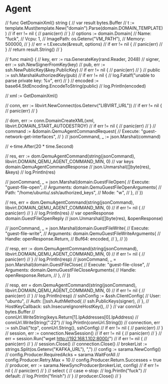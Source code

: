 # Agent


// func GetDomainXml() string {
//  var result bytes.Buffer
//  t := template.Must(template.New("domain").Parse(domain.DOMAIN_TEMPLATE))
//  if err != nil {
//    panic(err)
//  }
//  options := domain.Domain{
//    Name:      "fuck",
//    Vcpu:      1,
//    ImagePath: os.Getenv("VM_PATH"),
//    Memory:    500000,
//  }
//  err = t.Execute(&result, options)
//  if err != nil {
//    panic(err)
//  }
//  return result.String()
// }

// func main() {
// key, err := rsa.GenerateKey(rand.Reader, 2048)
// signer, err := ssh.NewSignerFromKey(key)
// pub, err := ssh.NewPublicKey(&key.PublicKey)
// if err != nil {
//  panic(err)
// }
// public := ssh.MarshalAuthorizedKey(pub)
// if err != nil {
//  log.Fatalf("unable to parse private key: %v", err)
// }
// encoded := base64.StdEncoding.EncodeToString(public)
// log.Println(encoded)

// xml := GetDomainXml()

// conn, err := libvirt.NewConnect(os.Getenv("LIBVIRT_URL"))
// if err != nil {
//  panic(err)
// }

// dom, err := conn.DomainCreateXML(xml, libvirt.DOMAIN_START_AUTODESTROY)
// if err != nil {
//  panic(err)
// }
// command := &domain.QemuAgentCommandRequest{
//  Execute: "guest-network-get-interfaces",
// }
// jsonCommand, _ := json.Marshal(command)

// <-time.After(20 * time.Second)

// res, err := dom.QemuAgentCommand(string(jsonCommand), libvirt.DOMAIN_QEMU_AGENT_COMMAND_MIN, 0)
// var keys domain.QemuAgentCommandResponse
// json.Unmarshal([]byte(res), &keys)
// log.Println(res)

// jsonCommand, _ = json.Marshal(domain.GuestFileOpen{
//  Execute: "guest-file-open",
//  Arguments: domain.QemuGuestFileOpenArguments{
//    Path: "/home/ubuntu/.ssh/authorized_keys",
//    Mode: "w",
//  },
// })

// res, err = dom.QemuAgentCommand(string(jsonCommand), libvirt.DOMAIN_QEMU_AGENT_COMMAND_MIN, 0)
// if err != nil {
//  panic(err)
// }
// log.Println(res)
// var openResponse domain.GuestFileOpenReply
// json.Unmarshal([]byte(res), &openResponse)

// jsonCommand, _ = json.Marshal(domain.GuestFileWrite{
//  Execute: "guest-file-write",
//  Arguments: domain.QemuGuestFileWriteArguments{
//    Handle: openResponse.Return,
//    Buf64:  encoded,
//  },
// })

// resp, err := dom.QemuAgentCommand(string(jsonCommand), libvirt.DOMAIN_QEMU_AGENT_COMMAND_MIN, 0)
// if err != nil {
//  panic(err)
// }
// log.Println(resp)
// jsonCommand, _ = json.Marshal(domain.GuestFileClose{
//  Execute: "guest-file-close",
//  Arguments: domain.QemuGuestFileCloseArguments{
//    Handle: openResponse.Return,
//  },
// })

// resp, err = dom.QemuAgentCommand(string(jsonCommand), libvirt.DOMAIN_QEMU_AGENT_COMMAND_MIN, 0)
// if err != nil {
//  panic(err)
// }
// log.Println(resp)
// sshConfig := &ssh.ClientConfig{
//  User: "ubuntu",
//  Auth: []ssh.AuthMethod{
//    ssh.PublicKeys(signer),
//  },
//  HostKeyCallback: ssh.InsecureIgnoreHostKey(),
// }
// var connUrl bytes.Buffer
// connUrl.WriteString(keys.Return[1].IpAddresses[0].IpAddress)
// connUrl.WriteString(":22")
// log.Println(connUrl.String())
// connection, err := ssh.Dial("tcp", connUrl.String(), sshConfig)
// if err != nil {
//  panic(err)
// }
// session, err := connection.NewSession()
// if err != nil {
//  panic(err)
// }
// err = session.Run("wget http://192.168.1.102:8000/")
// if err != nil {
//  panic(err)
// }
// session.Close()
// connection.Close()
// brokerList := strings.Split(os.Getenv("KAFKA_URL"), ",")
// config := sarama.NewConfig()
// config.Producer.RequiredAcks = sarama.WaitForAll
// config.Producer.Retry.Max = 10
// config.Producer.Return.Successes = true
// producer, err := sarama.NewSyncProducer(brokerList, config)
// if err != nil {
//   panic(err)
// }
// select {
// case <-stop:
//   log.Println("fuck")
// default:
//   log.Println("finish")
// }
// producer.Close()
// }
